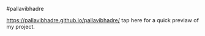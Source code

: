 #pallavibhadre


 https://pallavibhadre.github.io/pallavibhadre/  tap here for a quick previaw of my project.
